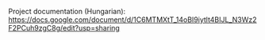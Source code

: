 Project documentation (Hungarian):
https://docs.google.com/document/d/1C6MTMXtT_14oBI9iytlt4BIJL_N3Wz2F2PCuh9zgC8g/edit?usp=sharing
